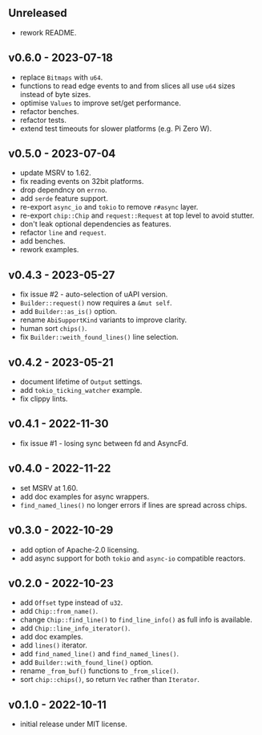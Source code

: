 <a name="unreleased"></a>
## Unreleased

 - rework README.

<a name="v0.6.0"></a>
## v0.6.0 - 2023-07-18

 - replace `Bitmaps` with `u64`.
 - functions to read edge events to and from slices all use `u64` sizes instead of byte sizes.
 - optimise `Values` to improve set/get performance.
 - refactor benches.
 - refactor tests.
 - extend test timeouts for slower platforms (e.g. Pi Zero W).

<a name="v0.5.0"></a>
## v0.5.0 - 2023-07-04

 - update MSRV to 1.62.
 - fix reading events on 32bit platforms.
 - drop dependncy on `errno`.
 - add `serde` feature support.
 - re-export `async_io` and `tokio` to remove `r#async` layer.
 - re-export `chip::Chip` and `request::Request` at top level to avoid stutter.
 - don't leak optional dependencies as features.
 - refactor `line` and `request`.
 - add benches.
 - rework examples.

<a name="v0.4.3"></a>
## v0.4.3 - 2023-05-27

 - fix issue #2 - auto-selection of uAPI version.
 - `Builder::request()` now requires a `&mut self`.
 - add `Builder::as_is()` option.
 - rename `AbiSupportKind` variants to improve clarity.
 - human sort `chips()`.
 - fix `Builder::weith_found_lines()` line selection.

<a name="v0.4.2"></a>
## v0.4.2 - 2023-05-21

 - document lifetime of `Output` settings.
 - add `tokio_ticking_watcher` example.
 - fix clippy lints.

<a name="v0.4.1"></a>
## v0.4.1 - 2022-11-30

 - fix issue #1 - losing sync between fd and AsyncFd.

<a name="v0.4.0"></a>
## v0.4.0 - 2022-11-22

 - set MSRV at 1.60.
 - add doc examples for async wrappers.
 - `find_named_lines()` no longer errors if lines are spread across chips.

<a name="v0.3.0"></a>
## v0.3.0 - 2022-10-29

 - add option of Apache-2.0 licensing.
 - add async support for both `tokio` and `async-io` compatible reactors.

<a name="v0.2.0"></a>
## v0.2.0 - 2022-10-23

 - add `Offset` type instead of `u32`.
 - add `Chip::from_name()`.
 - change `Chip::find_line()` to `find_line_info()` as full info is available.
 - add `Chip::line_info_iterator()`.
 - add doc examples.
 - add `lines()` iterator.
 - add `find_named_line()` and `find_named_lines()`.
 - add `Builder::with_found_line()` option.
 - rename `_from_buf()` functions to `_from_slice()`.
 - sort `chip::chips()`, so return `Vec` rather than `Iterator`.

<a name="v0.1.0"></a>
## v0.1.0 - 2022-10-11

 - initial release under MIT license.

